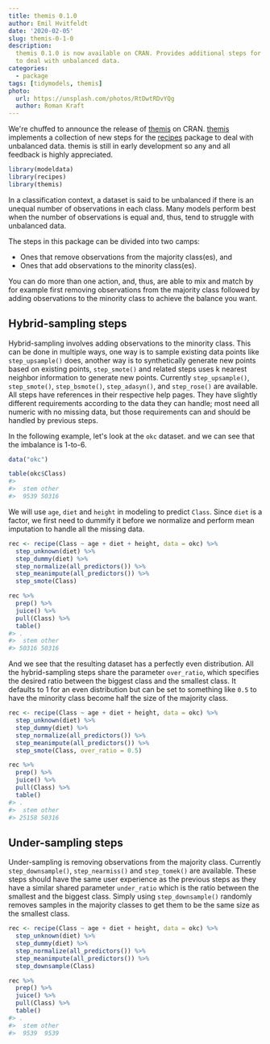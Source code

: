 ```yaml
---
title: themis 0.1.0
author: Emil Hvitfeldt
date: '2020-02-05'
slug: themis-0-1-0
description: 
  themis 0.1.0 is now available on CRAN. Provides additional steps for recipes
  to deal with unbalanced data.
categories:
  - package
tags: [tidymodels, themis]
photo: 
  url: https://unsplash.com/photos/RtDwtRDvYQg
  author: Roman Kraft
---
```




We're chuffed to announce the release of [themis](https://github.com/tidymodels/themis) on CRAN. [themis](https://tidymodels.github.io/themis/) implements a collection of new steps for the [recipes](https://github.com/tidymodels/recipes) package to deal with unbalanced data. themis is still in early development so any and all feedback is highly appreciated.


```r
library(modeldata)
library(recipes)
library(themis)
```

In a classification context, a dataset is said to be unbalanced if there is an unequal number of observations in each class. Many models perform best when the number of observations is equal and, thus, tend to struggle with unbalanced data.

The steps in this package can be divided into two camps:

- Ones that remove observations from the majority class(es), and
- Ones that add observations to the minority class(es).

You can do more than one action, and, thus, are able to mix and match by for example first removing observations from the majority class followed by adding observations to the minority class to achieve the balance you want. 

## Hybrid-sampling steps

Hybrid-sampling involves adding observations to the minority class. This can be done in multiple ways, one way is to sample existing data points like `step_upsample()` does, another way is to synthetically generate new points based on existing points, `step_smote()` and related steps uses k nearest neighbor information to generate new points. Currently `step_upsample()`, `step_smote()`, `step_bsmote()`, `step_adasyn()`, and `step_rose()` are available. All steps have references in their respective help pages. They have slightly different requirements according to the data they can handle; most need all numeric with no missing data, but those requirements can and should be handled by previous steps.

In the following example, let's look at the `okc` dataset. and we can see that the imbalance is 1-to-6.


```r
data("okc")

table(okc$Class)
#> 
#>  stem other 
#>  9539 50316
```

We will use `age`, `diet` and `height` in modeling to predict `Class`. Since `diet` is a factor, we first need to dummify it before we normalize and perform mean imputation to handle all the missing data.


```r
rec <- recipe(Class ~ age + diet + height, data = okc) %>%
  step_unknown(diet) %>%
  step_dummy(diet) %>%
  step_normalize(all_predictors()) %>%
  step_meanimpute(all_predictors()) %>%
  step_smote(Class) 

rec %>%
  prep() %>%
  juice() %>%
  pull(Class) %>%
  table()
#> .
#>  stem other 
#> 50316 50316
```

And we see that the resulting dataset has a perfectly even distribution. All the hybrid-sampling steps share the parameter `over_ratio`, which specifies the desired ratio between the biggest class and the smallest class. It defaults to 1 for an even distribution but can be set to something like `0.5` to have the minority class become half the size of the majority class.


```r
rec <- recipe(Class ~ age + diet + height, data = okc) %>%
  step_unknown(diet) %>%
  step_dummy(diet) %>%
  step_normalize(all_predictors()) %>%
  step_meanimpute(all_predictors()) %>%
  step_smote(Class, over_ratio = 0.5) 

rec %>%
  prep() %>%
  juice() %>%
  pull(Class) %>%
  table()
#> .
#>  stem other 
#> 25158 50316
```

## Under-sampling steps

Under-sampling is removing observations from the majority class. Currently `step_downsample()`, `step_nearmiss()` and `step_tomek()` are available. These steps should have the same user experience as the previous steps as they have a similar shared parameter `under_ratio` which is the ratio between the smallest and the biggest class. Simply using `step_downsample()` randomly removes samples in the majority classes to get them to be the same size as the smallest class.


```r
rec <- recipe(Class ~ age + diet + height, data = okc) %>%
  step_unknown(diet) %>%
  step_dummy(diet) %>%
  step_normalize(all_predictors()) %>%
  step_meanimpute(all_predictors()) %>%
  step_downsample(Class) 

rec %>%
  prep() %>%
  juice() %>%
  pull(Class) %>%
  table()
#> .
#>  stem other 
#>  9539  9539
```
